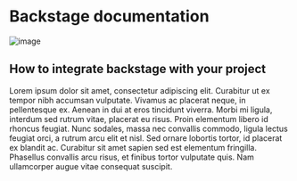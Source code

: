 # Backstage documentation

![image](https://github.com/micc83/wr-backstage-docs/assets/1750404/c7a804e6-d4f3-48c7-8768-85be10760e10)

## How to integrate backstage with your project

Lorem ipsum dolor sit amet, consectetur adipiscing elit. Curabitur ut ex tempor nibh accumsan vulputate. Vivamus ac placerat neque, in pellentesque ex. Aenean in dui at eros tincidunt viverra. Morbi mi ligula, interdum sed rutrum vitae, placerat eu risus. Proin elementum libero id rhoncus feugiat. Nunc sodales, massa nec convallis commodo, ligula lectus feugiat orci, a rutrum arcu elit et nisl. Sed ornare lobortis tortor, id placerat ex blandit ac. Curabitur sit amet sapien sed est elementum fringilla. Phasellus convallis arcu risus, et finibus tortor vulputate quis. Nam ullamcorper augue vitae consequat suscipit.
